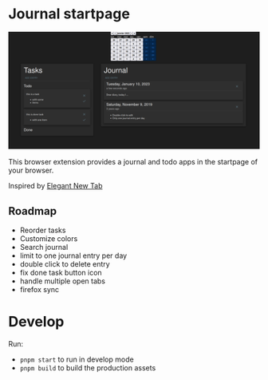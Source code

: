 # Journal startpage

![screenshot](./assets/screenshot.png)

This browser extension provides a journal and todo apps in the startpage of your browser.

Inspired by [Elegant New Tab](https://addons.mozilla.org/en-US/firefox/addon/elegant-startage-new-tab/)

## Roadmap

- Reorder tasks
- Customize colors
- Search journal
- limit to one journal entry per day
- double click to delete entry
- fix done task button icon
- handle multiple open tabs
- firefox sync

# Develop

Run:

- `pnpm start` to run in develop mode
- `pnpm build` to build the production assets
